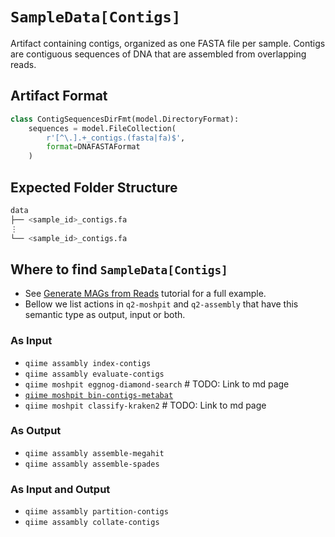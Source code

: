 # `SampleData[Contigs]`
Artifact containing contigs, organized as one FASTA file per sample. Contigs are contiguous sequences of DNA that are assembled from overlapping reads.

## Artifact Format
```python
class ContigSequencesDirFmt(model.DirectoryFormat):
    sequences = model.FileCollection(
        r'[^\.].+_contigs.(fasta|fa)$',
        format=DNAFASTAFormat
    )
```

## Expected Folder Structure
```bash
data
├── <sample_id>_contigs.fa
⋮
└── <sample_id>_contigs.fa
```

## Where to find `SampleData[Contigs]`
- See [Generate MAGs from Reads](./generate_mags_from_reads.md) tutorial for a full example. 
- Bellow we list actions in `q2-moshpit` and `q2-assembly` that have this semantic type as output, input or both. 

### As Input
- `qiime assambly index-contigs`
- `qiime assambly evaluate-contigs`
- `qiime moshpit eggnog-diamond-search` # TODO: Link to md page
- [`qiime moshpit bin-contigs-metabat`](./bin-contigs-metabat.md)
- `qiime moshpit classify-kraken2` # TODO: Link to md page

### As Output
- `qiime assambly assemble-megahit`
- `qiime assambly assemble-spades`

### As Input and Output
- `qiime assambly partition-contigs`
- `qiime assambly collate-contigs`